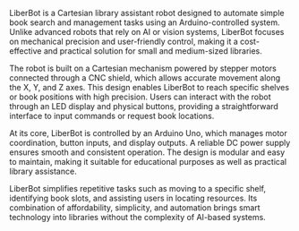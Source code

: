 LiberBot is a Cartesian library assistant robot designed to automate simple book search and management tasks using an Arduino-controlled system. Unlike advanced robots that rely on AI or vision systems, LiberBot focuses on mechanical precision and user-friendly control, making it a cost-effective and practical solution for small and medium-sized libraries.

The robot is built on a Cartesian mechanism powered by stepper motors connected through a CNC shield, which allows accurate movement along the X, Y, and Z axes. This design enables LiberBot to reach specific shelves or book positions with high precision. Users can interact with the robot through an LED display and physical buttons, providing a straightforward interface to input commands or request book locations.

At its core, LiberBot is controlled by an Arduino Uno, which manages motor coordination, button inputs, and display outputs. A reliable DC power supply ensures smooth and consistent operation. The design is modular and easy to maintain, making it suitable for educational purposes as well as practical library assistance.

LiberBot simplifies repetitive tasks such as moving to a specific shelf, identifying book slots, and assisting users in locating resources. Its combination of affordability, simplicity, and automation brings smart technology into libraries without the complexity of AI-based systems.
